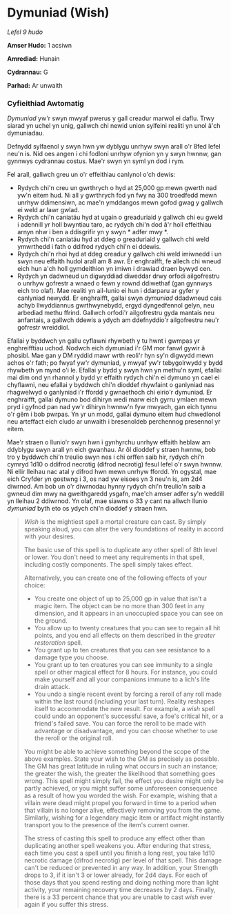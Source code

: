 # Dymuniad (Wish)

*Lefel 9 hudo*

**Amser Hudo:** 1 acsiwn

**Amrediad:** Hunain

**Cydrannau:** G

**Parhad:** Ar unwaith

### Cyfieithiad Awtomatig

*Dymuniad* yw'r swyn mwyaf pwerus y gall creadur marwol ei daflu. Trwy siarad yn uchel yn unig, gallwch chi newid union sylfeini realiti yn unol â'ch dymuniadau.

Defnydd sylfaenol y swyn hwn yw dyblygu unrhyw swyn arall o'r 8fed lefel neu'n is. Nid oes angen i chi fodloni unrhyw ofynion yn y swyn hwnnw, gan gynnwys cydrannau costus. Mae'r swyn yn syml yn dod i rym.

Fel arall, gallwch greu un o'r effeithiau canlynol o'ch dewis:

- Rydych chi'n creu un gwrthrych o hyd at 25,000 gp mewn gwerth nad yw'n eitem hud. Ni all y gwrthrych fod yn fwy na 300 troedfedd mewn unrhyw ddimensiwn, ac mae'n ymddangos mewn gofod gwag y gallwch ei weld ar lawr gwlad.
- Rydych chi'n caniatáu hyd at ugain o greaduriaid y gallwch chi eu gweld i adennill yr holl bwyntiau taro, ac rydych chi'n dod â'r holl effeithiau arnyn nhw i ben a ddisgrifir yn y swyn * adfer mwy *.
- Rydych chi'n caniatáu hyd at ddeg o greaduriaid y gallwch chi weld ymwrthedd i fath o ddifrod rydych chi'n ei ddewis.
- Rydych chi'n rhoi hyd at ddeg creadur y gallwch chi weld imiwnedd i un swyn neu effaith hudol arall am 8 awr. Er enghraifft, fe allech chi wneud eich hun a'ch holl gymdeithion yn imiwn i drawiad draen bywyd cen.
- Rydych yn dadwneud un digwyddiad diweddar drwy orfodi ailgofrestru o unrhyw gofrestr a wnaed o fewn y rownd ddiwethaf (gan gynnwys eich tro olaf). Mae realiti yn ail-lunio ei hun i ddarparu ar gyfer y canlyniad newydd. Er enghraifft, gallai swyn *dymuniad* ddadwneud cais achyb llwyddiannus gwrthwynebydd, ergyd dyngedfennol gelyn, neu arbediad methu ffrind. Gallwch orfodi'r ailgofrestru gyda mantais neu anfantais, a gallwch ddewis a ydych am ddefnyddio'r ailgofrestru neu'r gofrestr wreiddiol.

Efallai y byddwch yn gallu cyflawni rhywbeth y tu hwnt i gwmpas yr enghreifftiau uchod. Nodwch eich dymuniad i'r GM mor fanwl gywir â phosibl. Mae gan y DM ryddid mawr wrth reoli'r hyn sy'n digwydd mewn achos o'r fath; po fwyaf yw'r dymuniad, y mwyaf yw'r tebygolrwydd y bydd rhywbeth yn mynd o'i le. Efallai y bydd y swyn hwn yn methu'n syml, efallai mai dim ond yn rhannol y bydd yr effaith rydych chi'n ei dymuno yn cael ei chyflawni, neu efallai y byddwch chi'n dioddef rhywfaint o ganlyniad nas rhagwelwyd o ganlyniad i'r ffordd y gwnaethoch chi eirio'r dymuniad. Er enghraifft, gallai dymuno bod dihiryn wedi marw eich gyrru ymlaen mewn pryd i gyfnod pan nad yw'r dihiryn hwnnw'n fyw mwyach, gan eich tynnu o'r gêm i bob pwrpas. Yn yr un modd, gallai dymuno eitem hud chwedlonol neu arteffact eich cludo ar unwaith i bresenoldeb perchennog presennol yr eitem.

Mae'r straen o llunio'r swyn hwn i gynhyrchu unrhyw effaith heblaw am ddyblygu swyn arall yn eich gwanhau. Ar ôl dioddef y straen hwnnw, bob tro y byddwch chi'n treulio swyn nes i chi orffen saib hir, rydych chi'n cymryd 1d10 o ddifrod necrotig (difrod necrotig) fesul lefel o'r swyn hwnnw. Ni ellir lleihau nac atal y difrod hwn mewn unrhyw ffordd. Yn ogystal, mae eich Cryfder yn gostwng i 3, os nad yw eisoes yn 3 neu'n is, am 2d4 diwrnod. Am bob un o'r diwrnodau hynny rydych chi'n treulio'n saib a gwneud dim mwy na gweithgaredd ysgafn, mae'ch amser adfer sy'n weddill yn lleihau 2 ddiwrnod. Yn olaf, mae siawns o 33 y cant na allwch llunio *dymuniad* byth eto os ydych chi'n dioddef y straen hwn.

>  *Wish* is the mightiest spell a mortal creature can cast. By simply speaking aloud, you can alter the very foundations of reality in accord with your desires.
>  
>  The basic use of this spell is to duplicate any other spell of 8th level or lower. You don't need to meet any requirements in that spell, including costly components. The spell simply takes effect.
>  
>  Alternatively, you can create one of the following effects of your choice:
>  
>  - You create one object of up to 25,000 gp in value that isn't a magic item. The object can be no more than 300 feet in any dimension, and it appears in an unoccupied space you can see on the ground.
>  - You allow up to twenty creatures that you can see to regain all hit points, and you end all effects on them described in the *greater restoration* spell.
>  - You grant up to ten creatures that you can see resistance to a damage type you choose.
>  - You grant up to ten creatures you can see immunity to a single spell or other magical effect for 8 hours. For instance, you could make yourself and all your companions immune to a lich's life drain attack.
>  - You undo a single recent event by forcing a reroll of any roll made within the last round (including your last turn). Reality reshapes itself to accommodate the new result. For example, a *wish* spell could undo an opponent's successful save, a foe's critical hit, or a friend's failed save. You can force the reroll to be made with advantage or disadvantage, and you can choose whether to use the reroll or the original roll.
>  
>  You might be able to achieve something beyond the scope of the above examples. State your wish to the GM as precisely as possible. The GM has great latitude in ruling what occurs in such an instance; the greater the wish, the greater the likelihood that something goes wrong. This spell might simply fail, the effect you desire might only be partly achieved, or you might suffer some unforeseen consequence as a result of how you worded the wish. For example, wishing that a villain were dead might propel you forward in time to a period when that villain is no longer alive, effectively removing you from the game. Similarly, wishing for a legendary magic item or artifact might instantly transport you to the presence of the item's current owner.
>  
>  The stress of casting this spell to produce any effect other than duplicating another spell weakens you. After enduring that stress, each time you cast a spell until you finish a long rest, you take 1d10 necrotic damage (difrod necrotig) per level of that spell. This damage can't be reduced or prevented in any way. In addition, your Strength drops to 3, if it isn't 3 or lower already, for 2d4 days. For each of those days that you spend resting and doing nothing more than light activity, your remaining recovery time decreases by 2 days. Finally, there is a 33 percent chance that you are unable to cast *wish* ever again if you suffer this stress.